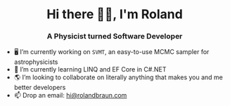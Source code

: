 <h1 align="center">Hi there 🙋‍♂️, I'm Roland</h1>
<h3 align="center">A Physicist turned Software Developer</h3>

<!--
**RolandBraunDev/RolandBraunDev** is a ✨ _special_ ✨ repository because its `README.md` (this file) appears on your GitHub profile.

Here are some ideas to get you started:

- 🔭 I’m currently working on ...
- 🌱 I’m currently learning ...
- 👯 I’m looking to collaborate on ...
- 🤔 I’m looking for help with ...
- 💬 Ask me about ...
- 📫 How to reach me: ...
- 😄 Pronouns: ...
- ⚡ Fun fact: ...
-->
- 🖥 I’m currently working on `SVMT`, an easy-to-use MCMC sampler for astrophysicists  
- 🌱 I’m currently learning LINQ and EF Core in C#.NET 
- 🌎 I’m looking to collaborate on literally anything that makes you and me better developers  
- 📫 Drop an email: hi@rolandbraun.com  
